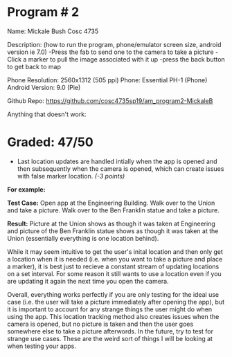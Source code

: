 # Program # 2
Name:  Mickale Bush
Cosc 4735

Description:  (how to run the program, phone/emulator screen size, android version ie 7.0)
-Press the fab to send one to the camera to take a picture
-Click a marker to pull the image associated with it up
-press the back button to get back to map

Phone Resolution: 2560x1312 (505 ppi) Phone: Essential PH-1 (Phone) Android Version: 9.0 (Pie)

Github Repo: https://github.com/cosc4735sp19/am_program2-MickaleB

Anything that doesn't work:

# Graded: 47/50 #

* Last location updates are handled intially when the app is opened and then subsequently when the camera is opened, which can create issues with false marker location. *(-3 points)*

**For example:**

**Test Case:**
Open app at the Engineering Building. Walk over to the Union and take a picture. Walk over to the Ben Franklin statue and take a picture.

**Result:**
Picture at the Union shows as though it was taken at Engineering and picture of the Ben Franklin statue shows as though it was taken at the Union (essentially everything is one location behind).

While it may seem intuitive to get the user's inital location and then only get a location when it is needed (i.e. when you want to take a picture and place a marker), it is best just to recieve a constant stream of updating locations on a set interval. For some reason it still wants to use a location even if you are updating it again the next time you open the camera.

Overall, everything works perfectly if you are only testing for the ideal use case (i.e. the user will take a picture immediately after opening the app), but it is important to account for any strange things the user might do when using the app. This location tracking method also creates issues when the camera is opened, but no picture is taken and then the user goes somewhere else to take a picture afterwords. In the future, try to test for strange use cases. These are the weird sort of things I will be looking at when testing your apps.
